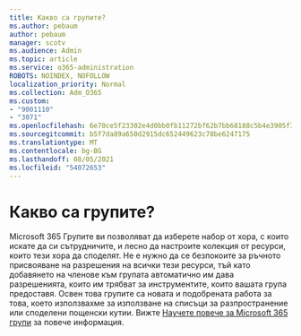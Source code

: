 ```yaml
---
title: Какво са групите?
ms.author: pebaum
author: pebaum
manager: scotv
ms.audience: Admin
ms.topic: article
ms.service: o365-administration
ROBOTS: NOINDEX, NOFOLLOW
localization_priority: Normal
ms.collection: Adm_O365
ms.custom:
- "9001110"
- "3071"
ms.openlocfilehash: 6e70ce5f23302e4d0bb0fb11272bf62b7bb68188c5b4e3905f3d25434db4737f
ms.sourcegitcommit: b5f7da89a650d2915dc652449623c78be6247175
ms.translationtype: MT
ms.contentlocale: bg-BG
ms.lasthandoff: 08/05/2021
ms.locfileid: "54072653"
---
```

# <a name="what-are-groups"></a>Какво са групите?

Microsoft 365 Групите ви позволяват да изберете набор от хора, с които искате да си сътрудничите, и лесно да настроите колекция от ресурси, които тези хора да споделят. Не е нужно да се безпокоите за ръчното присвояване на разрешения на всички тези ресурси, тъй като добавянето на членове към групата автоматично им дава разрешенията, които им трябват за инструментите, които вашата група предоставя. Освен това групите са новата и подобрената работа за това, което използвахме за използване на списъци за разпространение или споделени пощенски кутии.  Вижте [Научете повече за Microsoft 365 групи](https://support.office.com/article/b565caa1-5c40-40ef-9915-60fdb2d97fa2) за повече информация. 